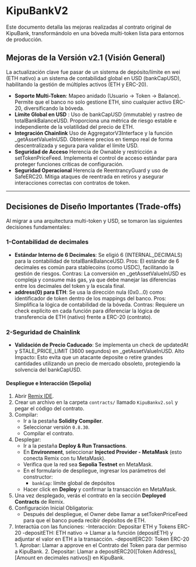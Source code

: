 # KipuBankV2
Este documento detalla las mejoras realizadas al contrato original de KipuBank, transformándolo en una bóveda multi-token lista para entornos de producción.
## Mejoras de la Versión v2.1 (Visión General)

La actualización clave fue pasar de un sistema de depósito/límite en wei (ETH nativo) a un sistema de contabilidad global en USD (bankCapUSD), habilitando la gestión de múltiples activos (ETH y ERC-20).

- **Soporte Multi-Token**: 	Mapeo anidado (Usuario -> Token -> Balance).	Permite que el banco no solo gestione ETH, sino cualquier activo ERC-20, diversificando la bóveda.
- **Límite Global en USD** :	Uso de bankCapUSD (immutable) y rastreo de totalBankBalanceUSD.	Proporciona una métrica de riesgo estable e independiente de la volatilidad del precio de ETH.
- **Integración Chainlink**	Uso de AggregatorV3Interface y la función _getAssetValueInUSD.	Obteniene precios en tiempo real de forma descentralizada y segura para validar el límite USD.
- **Seguridad de Acceso**	Herencia de Ownable y restricción a setTokenPriceFeed.	Implementa el control de acceso estándar para proteger funciones críticas de configuración.
- **Seguridad Operacional**	Herencia de ReentrancyGuard y uso de SafeERC20.	Mitiga ataques de reentrada en retiros y asegurar interacciones correctas con contratos de token.

---

## Decisiones de Diseño Importantes (Trade-offs)
Al migrar a una arquitectura multi-token y USD, se tomaron las siguientes decisiones fundamentales:
### 1-Contabilidad de decimales
- **Estándar Interno de 6 Decimales**: Se eligió 6 (INTERNAL_DECIMALS) para la contabilidad de totalBankBalanceUSD.
Pros: El estándar de $6$ decimales es común para stablecoins (como USDC), facilitando la gestión de riesgos.
Contras: La conversión en _getAssetValueInUSD es compleja y consume más gas, ya que debe manejar las diferencias entre los decimales del token y la escala final.
- **address(0) para ETH**: Se usa la dirección nula (0x0...0) como identificador de token dentro de los mappings del banco.
Pros: Simplifica la lógica de contabilidad de la bóveda. 
Contras: Requiere un check explícito en cada función para diferenciar la lógica de transferencia de ETH (nativo) frente a ERC-20 (contrato).

### 2-Seguridad de Chainlink
- **Validación de Precio Caducado**: Se implementa un check de updatedAt y STALE_PRICE_LIMIT (3600 segundos) en _getAssetValueInUSD.
Alto Impacto: Esto evita que un atacante deposite o retire grandes cantidades utilizando un precio de mercado obsoleto, protegiendo la solvencia del bankCapUSD.


#### Despliegue e Interacción (Sepolia)

1. Abrir [Remix IDE](https://remix.ethereum.org/).
2. Crear un archivo en la carpeta `contracts/` llamado `KipuBankv2.sol` y pegar el código del contrato.
3. Compilar:
   - Ir a la pestaña **Solidity Compiler**.
   - Seleccionar versión `0.8.30`.
   - Compilar el contrato.
4. Desplegar:
   - Ir a la pestaña **Deploy & Run Transactions**.
   - En **Environment**, seleccionar **Injected Provider - MetaMask** (esto conecta Remix con tu MetaMask).
   - Verifica que la red sea **Sepolia Testnet** en MetaMask.
   - En el formulario de despliegue, ingresar los parámetros del constructor:
     - `bankCap`: límite global de depósitos
   - Hacer click en **Deploy** y confirmar la transacción en MetaMask.
5. Una vez desplegado, verás el contrato en la sección **Deployed Contracts** de Remix.
6. Configuración Inicial Obligatoria:
   - Después del despliegue, el Owner debe llamar a setTokenPriceFeed para que el banco pueda recibir depósitos de ETH.
7. Interactúa con las funciones:
   -Interacción: Depositar ETH y Tokens ERC-20
      -depositETH: ETH nativo  ->  Llamar a la función (depositETH) y adjuntar el valor en ETH a la transacción.
      -depositERC20: Token ERC-20
                                    1. Aprobar: Llamar a approve en el Contrato del Token para dar permiso a KipuBank. 
                                    2. Depositar: Llamar a depositERC20([Token Address], [Amount en decimales nativos]) en KipuBank.
